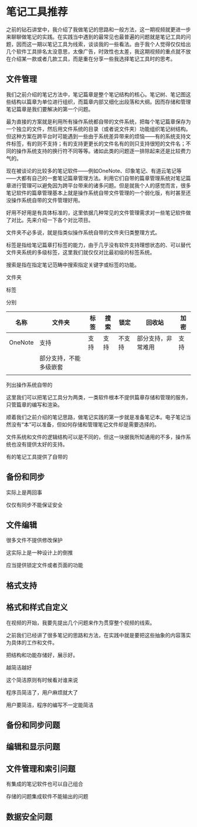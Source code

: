 # 笔记工具推荐

之前的钻石讲堂中，我介绍了我做笔记的思路和一般方法，这一期视频就更进一步来聊聊做笔记的实践。在实践当中遇到的最常见也最普遍的问题就是笔记工具的问题，因而这一期以笔记工具为线索，谈谈我的一些看法。由于我个人觉得仅仅给出几个软件工具排名太没意思，太像广告，时效性也太差，我这期视频的重点就不放在介绍某一款或者几款工具，而是重在分享一些我选择笔记工具时的思考。

## 文件管理

我们之前介绍的笔记方法中，笔记篇章是整个笔记结构的核心。笔记树、笔记图这些结构以篇章为单位进行组织，而篇章内部又细化出段落和大纲。因而存储和管理笔记篇章是我们要解决的第一个问题。

最为直接的方案就是利用所有操作系统都自带的文件系统，把每个笔记篇章保存为一个独立的文件，然后用文件系统的目录（或者说文件夹）功能组织笔记树结构。但这种方案在跨平台时可能遇到一些由于系统差异带来的烦恼——有的系统支持文件标签，有的则不支持；有的支持更更长的文件名有的则只支持很短的文件名；不同的操作系统支持的换行符不同等等。诸如此类的问题逐一排除起来还是比较费力气的。

现在被谈论的比较多的笔记软件——例如OneNote、印象笔记、有道云笔记等——大都有自己的一套笔记篇章管理方法。利用它们自带的篇章管理系统对笔记篇章进行管理可以避免因为跨平台带来的诸多问题。但是就我个人的感觉而言，很多笔记软件的篇章管理基本上就是操作系统自带文件管理的一个弱化版，有时甚至还没操作系统自带的文件管理好用。

好用不好用是有具体标准的，这里依据几种常见的文件管理需求对一些笔记软件做了对比。先来介绍一下各个对比项目。

文件夹不必多说，就是指类似操作系统自带的文件夹归类整理方式。

标签是指给笔记篇章打标签的能力，由于几乎没有软件支持理想状态的、可以替代文件夹系统的多级标签，这里我们就仅仅对比最初级的标签系统。

搜索是指在指定笔记范畴中搜索指定关键字或标签的功能。

文件夹

标签



分别

| 名称    | 文件夹                 | 标签 | 搜索 | 锁定   | 回收站             | 加密 |
| ------- | ---------------------- | ---- | ---- | ------ | ------------------ | ---- |
| OneNote | 支持                   | 支持 | 支持 | 不支持 | 部分支持，非常难用 | 支持 |
|         | 部分支持，不能多级嵌套 |      |      |        |                    |      |
|         |                        |      |      |        |                    |      |

列出操作系统自带的

这里我们可以把笔记工具分为两类，一类软件根本不提供篇章存储和管理的服务，只管篇章的编写和渲染。

顺着我们之前介绍的笔记思路，做笔记实践的第一步就是准备笔记本。电子笔记当然没有“本”可以准备，但如何存储和管理笔记文件却是需要选择的。

文件系统和文件的逻辑结构可以是不同的，但这一块据我所知通用的不多，操作系统也没有提供太好的支持。

有的笔记工具提供了自带的

## 备份和同步

实际上是两回事

仅仅有同步不能保证安全

## 文件编辑

很多文件不提供修改保护

这实际上是一种设计上的倒推

应当提供锁定文件或者页面的功能

## 格式支持

## 格式和样式自定义





在视频的开始，我要先提出几个问题来作为贯穿整个视频的线索。

之前我们已经讲了很多笔记的思路和方法，在实践中就是要把这些抽象的内容落实为具体的工作和文件。

把结构和功能存储好，展示好。

越简洁越好

这个简洁原则有时候看对谁来说

程序员简洁了，用户麻烦就大了

用户要简洁，程序的编写不一定能简洁

## 备份和同步问题

## 编辑和显示问题

 ## 文件管理和索引问题

有集成的笔记软件也可以自己组合

存储的问题集成软件不能输出的问题

## 数据安全问题

